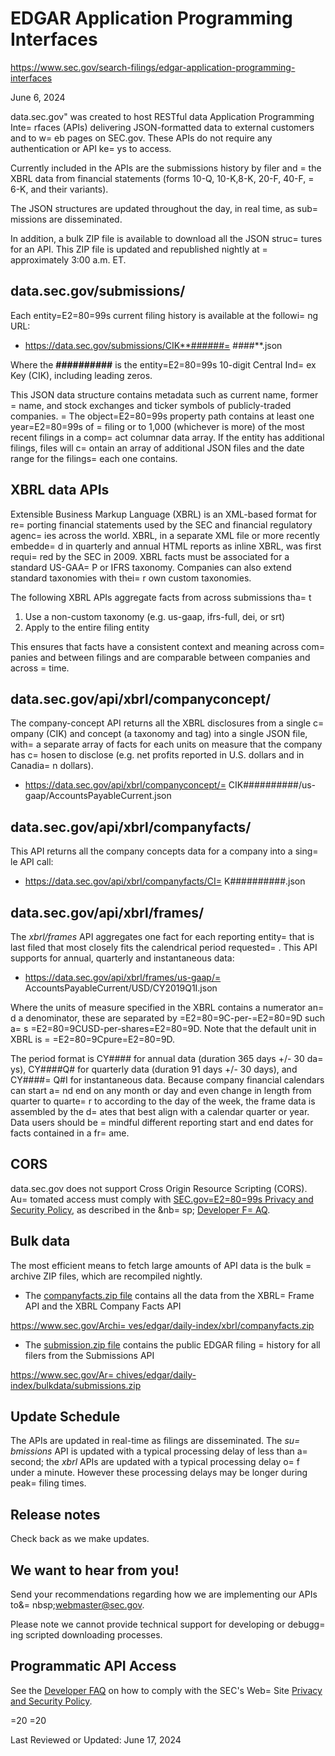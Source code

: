 
# EDGAR Application Programming Interfaces

https://www.sec.gov/search-filings/edgar-application-programming-interfaces

June 6, 2024

data.sec.gov" was created to host RESTful data Application Programming Inte=
rfaces (APIs) delivering JSON-formatted data to external customers and to w=
eb pages on SEC.gov. These APIs do not require any authentication or API ke=
ys to access.

Currently included in the APIs are the submissions history by filer and =
the XBRL data from financial statements (forms 10-Q, 10-K,8-K, 20-F, 40-F, =
6-K, and their variants).

The JSON structures are updated throughout the day, in real time, as sub=
missions are disseminated.

In addition, a bulk ZIP file is available to download all the JSON struc=
tures for an API. This ZIP file is updated and republished nightly at =
approximately 3:00 a.m. ET.

## data.sec.gov/submissions/

Each entity=E2=80=99s current filing history is available at the followi=
ng URL:

* https://data.sec.gov/submissions/CIK**######=
  ####**.json

Where the **##########** is the entity=E2=80=99s 10-digit Central Ind=
ex Key (CIK), including leading zeros.

This JSON data structure contains metadata such as current name, former =
name, and stock exchanges and ticker symbols of publicly-traded companies. =
The object=E2=80=99s property path contains at least one year=E2=80=99s of =
filing or to 1,000 (whichever is more) of the most recent filings in a comp=
act columnar data array. If the entity has additional filings, files will c=
ontain an array of additional JSON files and the date range for the filings=
each one contains.

## XBRL data APIs

Extensible Business Markup Language (XBRL) is an XML-based format for re=
porting financial statements used by the SEC and financial regulatory agenc=
ies across the world. XBRL, in a separate XML file or more recently embedde=
d in quarterly and annual HTML reports as inline XBRL, was first requi=
red by the SEC in 2009. XBRL facts must be associated for a standard US-GAA=
P or IFRS taxonomy. Companies can also extend standard taxonomies with thei=
r own custom taxonomies.

The following XBRL APIs aggregate facts from across submissions tha=
t

1. Use a non-custom taxonomy (e.g. us-gaap, ifrs-full, dei, or srt)
2. Apply to the entire filing entity

This ensures that facts have a consistent context and meaning across com=
panies and between filings and are comparable between companies and across =
time.

## data.sec.gov/api/xbrl/companyconcept/

The company-concept API returns all the XBRL disclosures from a single c=
ompany (CIK) and concept (a taxonomy and tag) into a single JSON file, with=
a separate array of facts for each units on measure that the company has c=
hosen to disclose (e.g. net profits reported in U.S. dollars and in Canadia=
n dollars).

* https://data.sec.gov/api/xbrl/companyconcept/=
  CIK##########/us-gaap/AccountsPayableCurrent.json

## data.sec.gov/api/xbrl/companyfacts/

This API returns all the company concepts data for a company into a sing=
le API call:

* https://data.sec.gov/api/xbrl/companyfacts/CI=
  K##########.json

## data.sec.gov/api/xbrl/frames/

The *xbrl/frames* API aggregates one fact for each reporting entity=
that is last filed that most closely fits the calendrical period requested=
. This API supports for annual, quarterly and instantaneous data:

* https://data.sec.gov/api/xbrl/frames/us-gaap/=
  AccountsPayableCurrent/USD/CY2019Q1I.json

Where the units of measure specified in the XBRL contains a numerator an=
d a denominator, these are separated by =E2=80=9C-per-=E2=80=9D such a=
s =E2=80=9CUSD-per-shares=E2=80=9D. Note that the default unit in XBRL is =
=E2=80=9Cpure=E2=80=9D.

The period format is CY#### for annual data (duration 365 days +/- 30 da=
ys), CY####Q# for quarterly data (duration 91 days +/- 30 days), and CY####=
Q#I for instantaneous data. Because company financial calendars can start a=
nd end on any month or day and even change in length from quarter to quarte=
r to according to the day of the week, the frame data is assembled by the d=
ates that best align with a calendar quarter or year. Data users should be =
mindful different reporting start and end dates for facts contained in a fr=
ame.

## CORS

data.sec.gov does not support Cross Origin Resource Scripting (CORS). Au=
tomated access must comply with [SEC.gov=E2=80=99s Privacy and Security Policy](3D%22https%3A//www.sec.gov/privacy.htm%22%3D), as described in the &nb=
sp; [Developer F=
AQ](3D%22https%3A//www.sec.gov/os/webmaster-faq#developers").

## Bulk data

The most efficient means to fetch large amounts of API data is the bulk =
archive ZIP files, which are recompiled nightly.

* The [companyfacts.zip file](3D%22http%3A//www.sec.gov/Archives/edgar/daily-index/xbrl/comp%3D) contains all the data from the XBRL=
  Frame API and the XBRL Company Facts API

[https://www.sec.gov/Archi=
ves/edgar/daily-index/xbrl/companyfacts.zip](3D%22https%3A//www.sec.gov/%3D)

* The [submission.zip file](3D%22https%3A//www.sec.gov/Archives/edgar/daily-index/bulkdata%3D) contains the public EDGAR filing =
  history for all filers from the Submissions API

[https://www.sec.gov/Ar=
chives/edgar/daily-index/bulkdata/submissions.zip](3D%22https%3A//www.sec.gov/%3D)

## Update Schedule

The APIs are updated in real-time as filings are disseminated. The *su=
bmissions* API is updated with a typical processing delay of less than a=
second; the *xbrl* APIs are updated with a typical processing delay o=
f under a minute. However these processing delays may be longer during peak=
filing times.

## Release notes

Check back as we make updates.

## We want to hear from you!

Send your recommendations regarding how we are implementing our APIs to&=
nbsp;webmaster@sec.gov.

Please note we cannot provide technical support for developing or debugg=
ing scripted downloading processes.

## Programmatic API Access

See the [Developer FAQ](3D%22https%3A//www.sec.gov/os/webmaster-faq#developers"=) on how to comply with the SEC's Web=
Site [Privacy and Security Policy](3D%22https%3A//www.sec.gov/privacy.htm#security").

=20
=20

Last Reviewed or Updated: June 17, 2024

